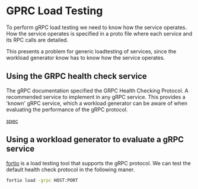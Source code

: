 # GPRC Load Testing

To perform gRPC load testing we need to know how the service operates. How the service operates is specified in a proto file where each service and its RPC calls are detailed.

This presents a problem for generic loadtesting of services, since the workload generator know has to know how the service operates.

## Using the GRPC health check service

The gRPC documentation specified the GRPC Health Checking Protocol. A recommended service to implement in any gRPC service. This provides a 'known' gRPC service, which a workload generator can be aware of when evaluating the performance of the gRPC protocol.

[spec](https://github.com/grpc/grpc/blob/master/doc/health-checking.md)

## Using a workload generator to evaluate a gRPC service

[fortio](https://gihub.com/fortio/fortio) is a load testing tool that supports the gRPC protocol. We can test the default health check protocol in the following maner.

```sh
fortio load -grpc HOST:PORT
```

